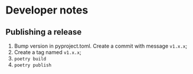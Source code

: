 # Developer notes

## Publishing a release

1. Bump version in pyproject.toml. Create a commit with message `v1.x.x`;
2. Create a tag named `v1.x.x`;
3. `poetry build`
4. `poetry publish`
